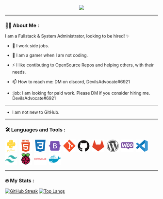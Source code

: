<div id="header" align="center">
  <img src="https://media2.giphy.com/media/hUIn2yoj36JkzmEdE2/giphy.gif" width="100"/>
</div>

---

### :technologist: About Me :

I am a Fullstack & System Administrator, looking to be hired! :sparkles:

- :telescope: I work side jobs.

- :seedling: I am a gamer when I am not coding.

- :zap: I like contibuting to OpenSource Repos and helping others, with their needs.

- :mailbox: How to reach me: DM on discord, DevilsAdvocate#6921 

- :job: I am looking for paid work. Please DM if you consider hiring me. DevilsAdvocate#6921

---

- I am not new to GitHub.

---
### :hammer_and_wrench: Languages and Tools :

<div>
  <img src="https://github.com/devicons/devicon/blob/master/icons/python/python-plain-wordmark.svg" title="python" alt="python" width="40" height="40"/>&nbsp;
  <img src="https://github.com/devicons/devicon/blob/master/icons/html5/html5-plain-wordmark.svg" title="html" alt="html" width="40" height="40"/>&nbsp;
  <img src="https://github.com/devicons/devicon/blob/master/icons/css3/css3-plain.svg" title="css" alt="css" width="40" height="40"/>&nbsp;
  <img src="https://github.com/devicons/devicon/blob/master/icons/bootstrap/bootstrap-plain.svg" title="bootstrap" alt="bootstrap" width="40" height="40"/>&nbsp;
  <img src="https://github.com/devicons/devicon/blob/master/icons/git/git-plain.svg" title="git" alt="git" width="40" height="40"/>&nbsp;
  <img src="https://github.com/devicons/devicon/blob/master/icons/github/github-original.svg" title="github" alt="github" width="40" height="40"/>&nbsp;
  <img src="https://github.com/devicons/devicon/blob/master/icons/gitlab/gitlab-plain.svg" title="gitlab" alt="gitlab" width="40" height="40"/>&nbsp;
  <img src="https://github.com/devicons/devicon/blob/master/icons/wordpress/wordpress-plain.svg" title="wordpress" alt="wordpress" width="40" height="40"/>&nbsp;
  <img src="https://github.com/devicons/devicon/blob/master/icons/woocommerce/woocommerce-plain.svg" title="woocommerce" alt="woocommerce" width="40" height="40"/>&nbsp;
  <img src="https://github.com/devicons/devicon/blob/master/icons/vscode/vscode-original.svg" title="vscode" alt="vscode" width="40" height="40"/>&nbsp;
  <img src="https://github.com/devicons/devicon/blob/master/icons/tailwindcss/tailwindcss-plain.svg" title="tailwindcss" alt="tailwindcss" width="40" height="40"/>&nbsp;
  <img src="https://github.com/devicons/devicon/blob/master/icons/raspberrypi/raspberrypi-original.svg" title="raspberrypi" alt="raspberrypi" width="40" height="40"/>&nbsp;
  <img src="https://github.com/devicons/devicon/blob/master/icons/oracle/oracle-original.svg" title="oracle" alt="oracle" width="40" height="40"/>&nbsp;
  <img src="https://github.com/devicons/devicon/blob/master/icons/docker/docker-plain.svg" title="docker" alt="docker" width="40" height="40"/>&nbsp;
</div>

---

### :fire: My Stats :
[![GitHub Streak](http://github-readme-streak-stats.herokuapp.com?user=Avery-colla&theme=dark&background=000000)](https://git.io/streak-stats)
[![Top Langs](https://github-readme-stats.vercel.app/api/top-langs/?username=Avery-colla&layout=compact&theme=vision-friendly-dark)](https://github.com/Avery-colla/github-readme-stats)

